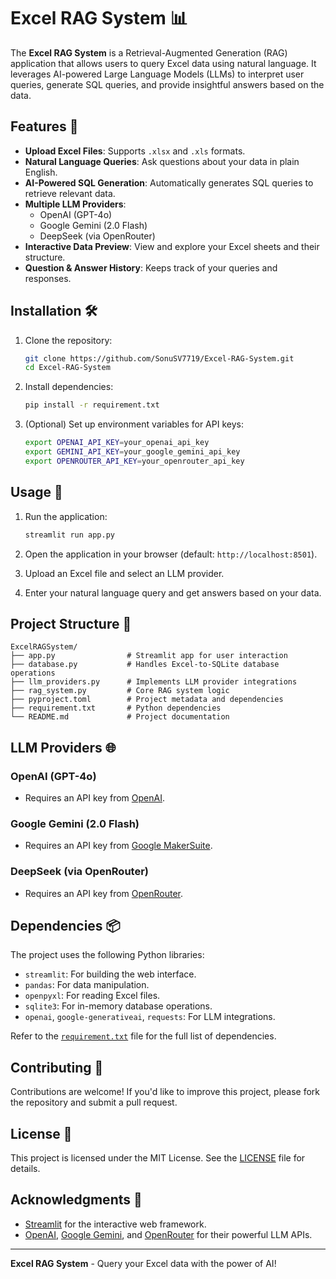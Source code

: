 # Excel RAG System 📊

The **Excel RAG System** is a Retrieval-Augmented Generation (RAG) application that allows users to query Excel data using natural language. It leverages AI-powered Large Language Models (LLMs) to interpret user queries, generate SQL queries, and provide insightful answers based on the data.

## Features 🚀

- **Upload Excel Files**: Supports `.xlsx` and `.xls` formats.
- **Natural Language Queries**: Ask questions about your data in plain English.
- **AI-Powered SQL Generation**: Automatically generates SQL queries to retrieve relevant data.
- **Multiple LLM Providers**:
  - OpenAI (GPT-4o)
  - Google Gemini (2.0 Flash)
  - DeepSeek (via OpenRouter)
- **Interactive Data Preview**: View and explore your Excel sheets and their structure.
- **Question & Answer History**: Keeps track of your queries and responses.

## Installation 🛠️

1. Clone the repository:
   ```bash
   git clone https://github.com/SonuSV7719/Excel-RAG-System.git
   cd Excel-RAG-System
   ```

2. Install dependencies:
   ```bash
   pip install -r requirement.txt
   ```

3. (Optional) Set up environment variables for API keys:
   ```bash
   export OPENAI_API_KEY=your_openai_api_key
   export GEMINI_API_KEY=your_google_gemini_api_key
   export OPENROUTER_API_KEY=your_openrouter_api_key
   ```

## Usage 📖

1. Run the application:
   ```bash
   streamlit run app.py
   ```

2. Open the application in your browser (default: `http://localhost:8501`).

3. Upload an Excel file and select an LLM provider.

4. Enter your natural language query and get answers based on your data.

## Project Structure 📂

```
ExcelRAGSystem/
├── app.py                # Streamlit app for user interaction
├── database.py           # Handles Excel-to-SQLite database operations
├── llm_providers.py      # Implements LLM provider integrations
├── rag_system.py         # Core RAG system logic
├── pyproject.toml        # Project metadata and dependencies
├── requirement.txt       # Python dependencies
└── README.md             # Project documentation
```

## LLM Providers 🌐

### OpenAI (GPT-4o)
- Requires an API key from [OpenAI](https://platform.openai.com/).

### Google Gemini (2.0 Flash)
- Requires an API key from [Google MakerSuite](https://makersuite.google.com/).

### DeepSeek (via OpenRouter)
- Requires an API key from [OpenRouter](https://openrouter.ai/).

## Dependencies 📦

The project uses the following Python libraries:
- `streamlit`: For building the web interface.
- `pandas`: For data manipulation.
- `openpyxl`: For reading Excel files.
- `sqlite3`: For in-memory database operations.
- `openai`, `google-generativeai`, `requests`: For LLM integrations.

Refer to the [`requirement.txt`](requirement.txt) file for the full list of dependencies.

## Contributing 🤝

Contributions are welcome! If you'd like to improve this project, please fork the repository and submit a pull request.

## License 📜

This project is licensed under the MIT License. See the [LICENSE](LICENSE) file for details.

## Acknowledgments 🙏

- [Streamlit](https://streamlit.io/) for the interactive web framework.
- [OpenAI](https://openai.com/), [Google Gemini](https://makersuite.google.com/), and [OpenRouter](https://openrouter.ai/) for their powerful LLM APIs.

---

**Excel RAG System** - Query your Excel data with the power of AI!
